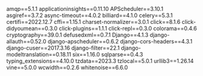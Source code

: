 amqp==5.1.1
applicationinsights==0.11.10
APScheduler==3.10.1
asgiref==3.7.2
async-timeout==4.0.2
billiard==4.1.0
celery==5.3.1
certifi==2022.12.7
cffi==1.15.1
charset-normalizer==3.0.1
click==8.1.6
click-didyoumean==0.3.0
click-plugins==1.1.1
click-repl==0.3.0
colorama==0.4.6
cryptography==39.0.1
defusedxml==0.7.1
Django==4.1.3
django-allauth==0.52.0
django-apscheduler==0.6.2
django-cors-headers==4.3.1
django-cuser==2017.3.16
django-filter==22.1
django-modeltranslation==0.18.11
six==1.16.0
sqlparse==0.4.3
typing_extensions==4.10.0
tzdata==2023.3
tzlocal==5.0.1
urllib3==1.26.14
vine==5.0.0
wcwidth==0.2.6
whitenoise==6.6.0

